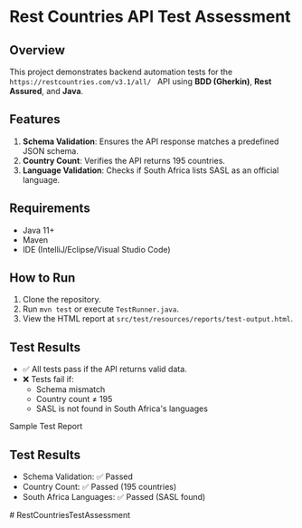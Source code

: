 # Rest Countries API Test Assessment

## Overview
This project demonstrates backend automation tests for the `https://restcountries.com/v3.1/all/ ` API using **BDD (Gherkin)**, **Rest Assured**, and **Java**.

## Features
1. **Schema Validation**: Ensures the API response matches a predefined JSON schema.
2. **Country Count**: Verifies the API returns 195 countries.
3. **Language Validation**: Checks if South Africa lists SASL as an official language.

## Requirements
- Java 11+
- Maven
- IDE (IntelliJ/Eclipse/Visual Studio Code)

## How to Run
1. Clone the repository.
2. Run `mvn test` or execute `TestRunner.java`.
3. View the HTML report at `src/test/resources/reports/test-output.html`.

## Test Results
- ✅ All tests pass if the API returns valid data.
- ❌ Tests fail if:
  - Schema mismatch
  - Country count ≠ 195
  - SASL is not found in South Africa's languages
  
Sample Test Report
<!-- Generated in src/test/resources/reports/test-output.html -->
<h2>Test Results</h2>
<ul>
  <li>Schema Validation: ✅ Passed</li>
  <li>Country Count: ✅ Passed (195 countries)</li>
  <li>South Africa Languages: ✅ Passed (SASL found)</li>
</ul>  
#   R e s t C o u n t r i e s T e s t A s s e s s m e n t 
 
 
